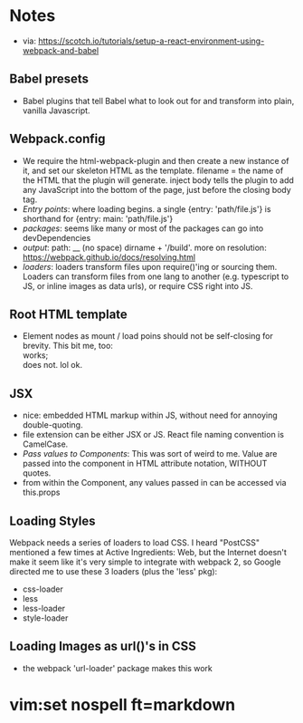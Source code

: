 # Notes

- via: https://scotch.io/tutorials/setup-a-react-environment-using-webpack-and-babel

## Babel presets
- Babel plugins that tell Babel what to look out for and
transform into plain, vanilla Javascript.

## Webpack.config
- We require the html-webpack-plugin and then create a new instance of it, and set
our skeleton HTML as the template. filename = the name of the HTML that the
plugin will generate. inject body tells the plugin to add any JavaScript into
the bottom of the page, just before the closing body tag.
- *Entry points*: where loading begins. a single {entry: 'path/file.js'} is shorthand for {entry: main: 'path/file.js'}
- *packages*: seems like many or most of the packages can go into devDependencies
- *output*: path: __ (no space) dirname + '/build'. more on resolution: https://webpack.github.io/docs/resolving.html
- *loaders*: loaders transform files upon require()'ing or sourcing them. Loaders can transform files from one lang to another (e.g. typescript to JS, or inline images as data urls), or require CSS right into JS.

## Root HTML template
- Element nodes as mount / load poins should not be self-closing for brevity. This bit me, too: <div id="root"></div> works; <div id="root" /> does not. lol ok.

## JSX
- nice: embedded HTML markup within JS, without need for annoying double-quoting.
- file extension can be either JSX or JS. React file naming convention is CamelCase.
- *Pass values to Components*: This was sort of weird to me. Value are passed into the component in HTML attribute notation, WITHOUT quotes. <shrug>
- from within the Component, any values passed in can be accessed via this.props

## Loading Styles
Webpack needs a series of loaders to load CSS. I heard "PostCSS"
mentioned a few times at Active Ingredients: Web, but the Internet doesn't make it seem like it's very simple to integrate with webpack 2, so Google directed me to use these 3 loaders (plus the 'less' pkg):

- css-loader
- less
- less-loader
- style-loader

## Loading Images as url()'s in CSS
- the webpack 'url-loader' package makes this work

# vim:set nospell ft=markdown
